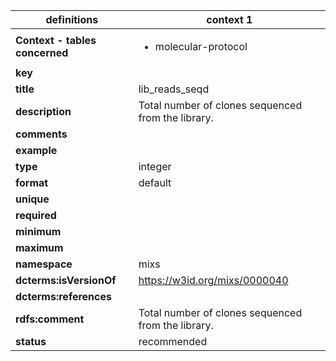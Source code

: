 

| definitions | context 1 |
|-|-|
| **Context - tables concerned** | <ul><li>molecular-protocol</li></ul> |
| **key** |  |
| **title** | lib_reads_seqd |
| **description** | Total number of clones sequenced from the library. |
| **comments** |  |
| **example** |  |
| **type** | integer |
| **format** | default |
| **unique** |  |
| **required** |  |
| **minimum** |  |
| **maximum** |  |
| **namespace** | mixs |
| **dcterms:isVersionOf** | https://w3id.org/mixs/0000040 |
| **dcterms:references** |  |
| **rdfs:comment** | Total number of clones sequenced from the library. |
| **status** | recommended |
